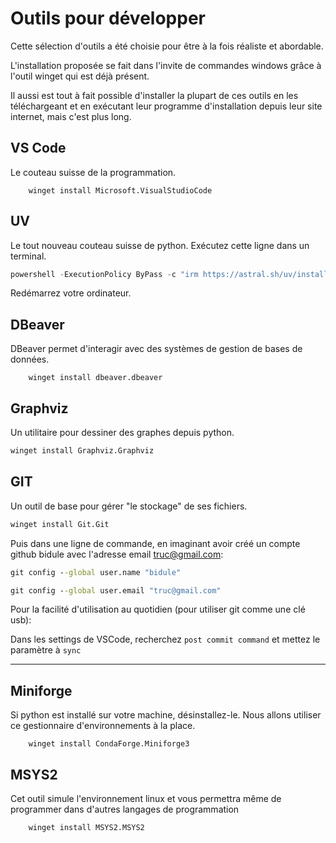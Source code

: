 # Outils pour développer

Cette sélection d'outils a été choisie pour être à la fois réaliste et abordable. 

L'installation proposée se fait dans l'invite de commandes windows grâce à l'outil winget qui est déjà présent.

Il aussi est tout à fait possible d'installer la plupart de ces outils en les téléchargeant et en exécutant leur programme d'installation depuis leur site internet, mais c'est plus long. 


## VS Code

Le couteau suisse de la programmation.

```shell
    winget install Microsoft.VisualStudioCode
```

## UV

Le tout nouveau couteau suisse de python.
Exécutez cette ligne dans un terminal.

```powershell
powershell -ExecutionPolicy ByPass -c "irm https://astral.sh/uv/install.ps1 | iex"
```
Redémarrez votre ordinateur.


## DBeaver
DBeaver permet d'interagir avec des systèmes de gestion de bases de données.

```shell
    winget install dbeaver.dbeaver
```

## Graphviz

Un utilitaire pour dessiner des graphes depuis python.

```cmd
winget install Graphviz.Graphviz
```

## GIT

Un outil de base pour gérer "le stockage" de ses fichiers.

```cmd
winget install Git.Git
```

Puis dans une ligne de commande, en imaginant avoir créé un compte github bidule avec l'adresse email truc@gmail.com:

```cmd
git config --global user.name "bidule"

git config --global user.email "truc@gmail.com"
```

Pour la facilité d'utilisation au quotidien (pour utiliser git comme une clé usb):

Dans les settings de VSCode, recherchez `post commit command` et mettez le paramètre à `sync`


---

## Miniforge
Si python est installé sur votre machine, désinstallez-le.
Nous allons utiliser ce gestionnaire d'environnements à la place.

```shell
    winget install CondaForge.Miniforge3
```

## MSYS2
Cet outil simule l'environnement linux et vous permettra même de programmer dans d'autres langages de programmation
```shell
    winget install MSYS2.MSYS2
```
